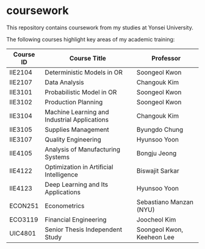 # coursework

This repository contains coursework from my studies at Yonsei University.

The following courses highlight key areas of my academic training:

| Course ID         | Course Title                               | Professor                 |
|---------------|---------------------------------------------|----------------------|
| IIE2104      | Deterministic Models in OR                | Soongeol Kwon       |
| IIE2107      | Data Analysis                              | Changouk Kim        |
| IIE3101      | Probabilistic Model in OR                 | Soongeol Kwon       |
| IIE3102      | Production Planning                       | Soongeol Kwon       |
| IIE3104      | Machine Learning and Industrial Applications | Changouk Kim        |
| IIE3105      | Supplies Management                       | Byungdo Chung       |
| IIE3107      | Quality Engineering                       | Hyunsoo Yoon      |
| IIE4105      | Analysis of Manufacturing Systems        | Bongju Jeong        |
| IIE4122      | Optimization in Artificial Intelligence  | Biswajit Sarkar     |
| IIE4123      | Deep Learning and Its Applications       | Hyunsoo Yoon        |
| ECON251      | Econometrics                              | Sebastiano Manzan (NYU) |
| ECO3119      | Financial Engineering                    | Joocheol Kim        |
| UIC4801      | Senior Thesis Independent Study         | Soongeol Kwon, Keeheon Lee |

